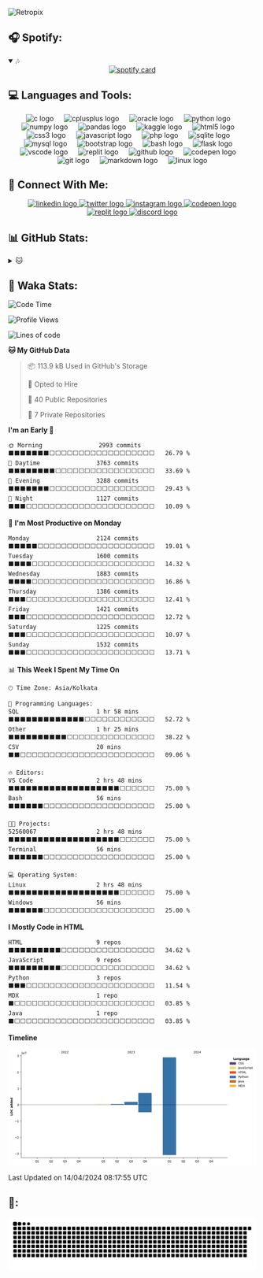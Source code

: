 <p>
    
![Retropix](https://github.com/imsrikant/imsrikant/assets/52560067/eb97bfe4-2c63-4f9a-8b1f-d035cfbb6728)   

</p>
<!-- gpg key test -->

## 🎧 Spotify:
<details open>
    <summary>🎶</summary>
<div align="center">
  <a href="https://open.spotify.com/user/zbbwgd5b5xqg388spshqfy1er"target+"_blank"><img width="320" height="445" src="https://spotify-github-profile.vercel.app/api/view.svg?uid=zbbwgd5b5xqg388spshqfy1er&cover_image=true&theme=default&show_offline=false&background_color=121222&interchange=true&bar_color_cover=true" alt="spotify card"></a>
</div>
</details>
 
 
## 💻 Languages and Tools:
<div align="center">
  <img src="https://cdn.jsdelivr.net/gh/devicons/devicon/icons/c/c-original.svg" height="39" alt="c logo"  />
  <img width="13" />
  <img src="https://cdn.jsdelivr.net/gh/devicons/devicon/icons/cplusplus/cplusplus-original.svg" height="39" alt="cplusplus logo"  />
  <img width="13" />
  <img src="https://cdn.simpleicons.org/oracle/F80000" height="39" alt="oracle logo"  />
  <img width="13" />
  <img src="https://cdn.jsdelivr.net/gh/devicons/devicon/icons/python/python-original.svg" height="39" alt="python logo"  />
  <img width="13" />
  <img src="https://cdn.jsdelivr.net/gh/devicons/devicon/icons/numpy/numpy-original.svg" height="39" alt="numpy logo"  />
  <img width="13" />
  <img src="https://cdn.jsdelivr.net/gh/devicons/devicon/icons/pandas/pandas-original.svg" height="39" alt="pandas logo"  />
  <img width="13" />
  <img src="https://cdn.jsdelivr.net/gh/devicons/devicon/icons/kaggle/kaggle-original.svg" height="39" alt="kaggle logo"  />
  <img width="13" />
  <img src="https://cdn.jsdelivr.net/gh/devicons/devicon/icons/html5/html5-original.svg" height="39" alt="html5 logo"  />
  <img width="13" />
  <img src="https://cdn.jsdelivr.net/gh/devicons/devicon/icons/css3/css3-original.svg" height="39" alt="css3 logo"  />
  <img width="13" />
  <img src="https://cdn.jsdelivr.net/gh/devicons/devicon/icons/javascript/javascript-original.svg" height="39" alt="javascript logo"  />
  <img width="13" />
  <img src="https://cdn.jsdelivr.net/gh/devicons/devicon/icons/php/php-original.svg" height="39" alt="php logo"  />
  <img width="13" />
  <img src="https://cdn.jsdelivr.net/gh/devicons/devicon/icons/sqlite/sqlite-original.svg" height="39" alt="sqlite logo"  />
  <img width="13" />
  <img src="https://cdn.jsdelivr.net/gh/devicons/devicon/icons/mysql/mysql-original.svg" height="39" alt="mysql logo"  />
  <img width="13" />
  <img src="https://cdn.jsdelivr.net/gh/devicons/devicon/icons/bootstrap/bootstrap-original.svg" height="39" alt="bootstrap logo"  />
  <img width="13" />
  <img src="https://cdn.jsdelivr.net/gh/devicons/devicon/icons/bash/bash-original.svg" height="39" alt="bash logo"  />
  <img width="13" />
  <img src="https://cdn.jsdelivr.net/gh/devicons/devicon/icons/flask/flask-original.svg" height="39" alt="flask logo"  />
  <img width="13" />
  <img src="https://cdn.jsdelivr.net/gh/devicons/devicon/icons/vscode/vscode-original.svg" height="39" alt="vscode logo"  />
  <img width="13" />
  <img src="https://skillicons.dev/icons?i=replit" height="39" alt="replit logo"  />
  <img width="13" />
  <img src="https://skillicons.dev/icons?i=github" height="39" alt="github logo"  />
  <img width="13" />
  <img src="https://cdn.jsdelivr.net/gh/devicons/devicon/icons/codepen/codepen-plain.svg" height="39" alt="codepen logo"  />
  <img width="13" />
  <img src="https://cdn.jsdelivr.net/gh/devicons/devicon/icons/git/git-original.svg" height="39" alt="git logo"  />
  <img width="13" />
  <img src="https://skillicons.dev/icons?i=md" height="39" alt="markdown logo"  />
  <img width="13" />
  <img src="https://cdn.jsdelivr.net/gh/devicons/devicon/icons/linux/linux-original.svg" height="39" alt="linux logo"  />
</div>


## 👋 Connect With Me:

<div align="center">
  <a href="https://www.linkedin.com/in/imsrikant" target="_blank">
    <img src="https://cdn.jsdelivr.net/gh/devicons/devicon/icons/linkedin/linkedin-original.svg" width="52" height="40" alt="linkedin logo"  />
  </a>
  <a href="https://twitter.com/xero0kun" target="_blank">
    <img src="https://cdn.simpleicons.org/twitter/1DA1F2" width="52" height="40" alt="twitter logo"  />
  </a>
  <a href="https://www.instagram.com/xero0kun/" target="_blank">
    <img src="https://skillicons.dev/icons?i=instagram" width="52" height="40" alt="instagram logo"  />
  </a>
  <a href="https://codepen.io/imsrikant" target="_blank">
    <img src="https://cdn.jsdelivr.net/gh/devicons/devicon/icons/codepen/codepen-plain.svg" width="52" height="40" alt="codepen logo"  />
  </a>
  <a href="https://replit.com/@imsrikant" target="_blank">
   <img src="https://skillicons.dev/icons?i=replit" width="52" height="40" alt="replit logo"  />
   </a>
     <a href="https://discordapp.com/users/958730116836507718" target="_blank">
    <img src="https://cdn.simpleicons.org/discord/5865F2" width="52" height="40" alt="discord logo"  />
  </a>
   
</div>

## 📊 GitHub Stats:

 <details>
    <summary>🐱</summary>
    <table align="center">
  <tr>
    <td>
      <img src="https://github-readme-stats.vercel.app/api?username=imsrikant&theme=radical&hide_border=false&include_all_commits=false&count_private=true&border_radius=20&rank_icon=github&show_icons=true" alt="Github-Stats">
    </td>
    <td>
      <img src="https://github-readme-streak-stats.herokuapp.com/?user=imsrikant&theme=radical&hide_border=false&border_radius=20&card_width=500" alt="Github streak Stats">
    </td>
  </tr>
  <tr>
    <td colspan=2 align=center>
      <img src="https://github-readme-stats.vercel.app/api/top-langs/?username=imsrikant&theme=radical&hide_border=false&include_all_commits=true&count_private=false&layout=compact&border_radius=20" alt="language card">
    </td>
  </tr>
  <tr>
      <td colspan=2>
        <img style="border-radius:20px;" width=1024  src="https://github-readme-activity-graph.vercel.app/graph?username=imsrikant&bg_color=141321&color=a9fef7&point=f8d847&line=fe428e&area=true" alt="activity graph">
      </td>
  </tr>

</table>
</details>


## 🚨 Waka Stats:

<!--START_SECTION:waka-->
![Code Time](http://img.shields.io/badge/Code%20Time-312%20hrs%2040%20mins-blue)

![Profile Views](http://img.shields.io/badge/Profile%20Views-5-blue)

![Lines of code](https://img.shields.io/badge/From%20Hello%20World%20I%27ve%20Written-38.3%20million%20lines%20of%20code-blue)

**🐱 My GitHub Data** 

> 📦 113.9 kB Used in GitHub's Storage 
 > 
> 💼 Opted to Hire
 > 
> 📜 40 Public Repositories 
 > 
> 🔑 7 Private Repositories 
 > 
**I'm an Early 🐤** 

```text
🌞 Morning                2993 commits        ⬛⬛⬛⬛⬛⬛⬛⬜⬜⬜⬜⬜⬜⬜⬜⬜⬜⬜⬜⬜⬜⬜⬜⬜⬜   26.79 % 
🌆 Daytime                3763 commits        ⬛⬛⬛⬛⬛⬛⬛⬛⬜⬜⬜⬜⬜⬜⬜⬜⬜⬜⬜⬜⬜⬜⬜⬜⬜   33.69 % 
🌃 Evening                3288 commits        ⬛⬛⬛⬛⬛⬛⬛⬜⬜⬜⬜⬜⬜⬜⬜⬜⬜⬜⬜⬜⬜⬜⬜⬜⬜   29.43 % 
🌙 Night                  1127 commits        ⬛⬛⬛⬜⬜⬜⬜⬜⬜⬜⬜⬜⬜⬜⬜⬜⬜⬜⬜⬜⬜⬜⬜⬜⬜   10.09 % 
```
📅 **I'm Most Productive on Monday** 

```text
Monday                   2124 commits        ⬛⬛⬛⬛⬛⬜⬜⬜⬜⬜⬜⬜⬜⬜⬜⬜⬜⬜⬜⬜⬜⬜⬜⬜⬜   19.01 % 
Tuesday                  1600 commits        ⬛⬛⬛⬛⬜⬜⬜⬜⬜⬜⬜⬜⬜⬜⬜⬜⬜⬜⬜⬜⬜⬜⬜⬜⬜   14.32 % 
Wednesday                1883 commits        ⬛⬛⬛⬛⬜⬜⬜⬜⬜⬜⬜⬜⬜⬜⬜⬜⬜⬜⬜⬜⬜⬜⬜⬜⬜   16.86 % 
Thursday                 1386 commits        ⬛⬛⬛⬜⬜⬜⬜⬜⬜⬜⬜⬜⬜⬜⬜⬜⬜⬜⬜⬜⬜⬜⬜⬜⬜   12.41 % 
Friday                   1421 commits        ⬛⬛⬛⬜⬜⬜⬜⬜⬜⬜⬜⬜⬜⬜⬜⬜⬜⬜⬜⬜⬜⬜⬜⬜⬜   12.72 % 
Saturday                 1225 commits        ⬛⬛⬛⬜⬜⬜⬜⬜⬜⬜⬜⬜⬜⬜⬜⬜⬜⬜⬜⬜⬜⬜⬜⬜⬜   10.97 % 
Sunday                   1532 commits        ⬛⬛⬛⬜⬜⬜⬜⬜⬜⬜⬜⬜⬜⬜⬜⬜⬜⬜⬜⬜⬜⬜⬜⬜⬜   13.71 % 
```


📊 **This Week I Spent My Time On** 

```text
🕑︎ Time Zone: Asia/Kolkata

💬 Programming Languages: 
SQL                      1 hr 58 mins        ⬛⬛⬛⬛⬛⬛⬛⬛⬛⬛⬛⬛⬛⬜⬜⬜⬜⬜⬜⬜⬜⬜⬜⬜⬜   52.72 % 
Other                    1 hr 25 mins        ⬛⬛⬛⬛⬛⬛⬛⬛⬛⬛⬜⬜⬜⬜⬜⬜⬜⬜⬜⬜⬜⬜⬜⬜⬜   38.22 % 
CSV                      20 mins             ⬛⬛⬜⬜⬜⬜⬜⬜⬜⬜⬜⬜⬜⬜⬜⬜⬜⬜⬜⬜⬜⬜⬜⬜⬜   09.06 % 

🔥 Editors: 
VS Code                  2 hrs 48 mins       ⬛⬛⬛⬛⬛⬛⬛⬛⬛⬛⬛⬛⬛⬛⬛⬛⬛⬛⬛⬜⬜⬜⬜⬜⬜   75.00 % 
Bash                     56 mins             ⬛⬛⬛⬛⬛⬛⬜⬜⬜⬜⬜⬜⬜⬜⬜⬜⬜⬜⬜⬜⬜⬜⬜⬜⬜   25.00 % 

🐱‍💻 Projects: 
52560067                 2 hrs 48 mins       ⬛⬛⬛⬛⬛⬛⬛⬛⬛⬛⬛⬛⬛⬛⬛⬛⬛⬛⬛⬜⬜⬜⬜⬜⬜   75.00 % 
Terminal                 56 mins             ⬛⬛⬛⬛⬛⬛⬜⬜⬜⬜⬜⬜⬜⬜⬜⬜⬜⬜⬜⬜⬜⬜⬜⬜⬜   25.00 % 

💻 Operating System: 
Linux                    2 hrs 48 mins       ⬛⬛⬛⬛⬛⬛⬛⬛⬛⬛⬛⬛⬛⬛⬛⬛⬛⬛⬛⬜⬜⬜⬜⬜⬜   75.00 % 
Windows                  56 mins             ⬛⬛⬛⬛⬛⬛⬜⬜⬜⬜⬜⬜⬜⬜⬜⬜⬜⬜⬜⬜⬜⬜⬜⬜⬜   25.00 % 
```

**I Mostly Code in HTML** 

```text
HTML                     9 repos             ⬛⬛⬛⬛⬛⬛⬛⬛⬛⬜⬜⬜⬜⬜⬜⬜⬜⬜⬜⬜⬜⬜⬜⬜⬜   34.62 % 
JavaScript               9 repos             ⬛⬛⬛⬛⬛⬛⬛⬛⬛⬜⬜⬜⬜⬜⬜⬜⬜⬜⬜⬜⬜⬜⬜⬜⬜   34.62 % 
Python                   3 repos             ⬛⬛⬛⬜⬜⬜⬜⬜⬜⬜⬜⬜⬜⬜⬜⬜⬜⬜⬜⬜⬜⬜⬜⬜⬜   11.54 % 
MDX                      1 repo              ⬛⬜⬜⬜⬜⬜⬜⬜⬜⬜⬜⬜⬜⬜⬜⬜⬜⬜⬜⬜⬜⬜⬜⬜⬜   03.85 % 
Java                     1 repo              ⬛⬜⬜⬜⬜⬜⬜⬜⬜⬜⬜⬜⬜⬜⬜⬜⬜⬜⬜⬜⬜⬜⬜⬜⬜   03.85 % 
```



**Timeline**

![Lines of Code chart](https://raw.githubusercontent.com/imsrikant/imsrikant/main/assets/bar_graph.png)


 Last Updated on 14/04/2024 08:17:55 UTC
<!--END_SECTION:waka-->

## :snake::
<div align="center">
<picture>
  <img align="center" alt="github-snake" src="https://raw.githubusercontent.com/imsrikant/imsrikant/output/github-contribution-grid-snake-dark.svg" />
</picture>
</div>
<!--
**imsrikant/imsrikant** is a ✨ _special_ ✨ repository because its `README.md` (this file) appears on your GitHub profile.

Here are some ideas to get you started:

- 🔭 I’m currently working on ...
- 🌱 I’m currently learning ...
- 👯 I’m looking to collaborate on ...
- 🤔 I’m looking for help with ...
- 💬 Ask me about ...
- 📫 How to reach me: ...
- 😄 Pronouns: ...
- ⚡ Fun fact: ...
-->

